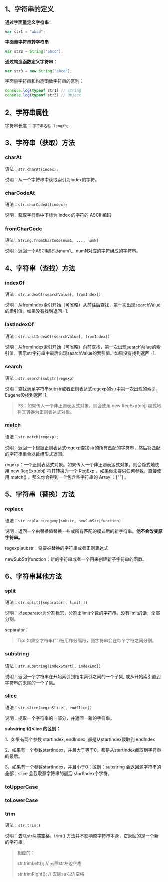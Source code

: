 ## 1、字符串的定义

**通过字面量定义字符串**： 

```js
var str1 = "abcd";
```

**字面量字符串转字符串**

```js
var str2 = String("abcd");
```

**通过构造函数定义字符串**： 

```js
var str3 = new String("abcd"); 
```



字面量字符串和构造函数字符串的区别：

```js
console.log(typeof str1) // string
console.log(typeof str3) // Object
```








## 2、字符串属性

字符串长度： `字符串名称.length; `



 

## 3、字符串（获取）方法

### charAt

语法：`str.charAt(index);`

说明：从一个字符串中获取索引为index的字符。



### charCodeAt

语法：`str.charCodeAt(index);	`

说明：获取字符串中下标为 index 的字符的 ASCII 编码



### fromCharCode

语法：`String.fromCharCode(num1, ..., numN) `

说明：返回一个ASCII编码为num1,...numN对应的字符组成的字符串。





## 4、字符串（查找）方法

### indexOf

语法：`str.indexOf(searchValue[, fromIndex])`

说明：从fromIndex索引开始（可省略）从前往后查找，第一次出现searchValue的索引值。如果没有找到返回 -1.



### lastIndexOf

语法：`str.lastIndexOf(searchValue[, fromIndex])`

说明：从fromIndex索引开始（可省略）向前查找，第一次出现searchValue的索引值。表示str字符串中最后出现searchValue的索引值。如果没有找到返回 -1.



### search

语法：`str.search(substr|regexp)`

说明：查找满足字符串substr或者正则表达式regexp的str中第一次出现的索引，Eugene没找到返回-1.

> PS：如果传入一个非正则表达式对象，则会使用 new RegExp(obj) 隐式地将其转换为正则表达式对象。



### match

语法：`str.match(regexp);`

说明：返回一个根据正则表达式regexp查找str的所有匹配的字符串，然后将匹配的字符串集合以数组形式返回。

regexp：一个正则表达式对象。如果传入一个非正则表达式对象，则会隐式地使用 new RegExp(obj) 将其转换为一个 RegExp 。如果你未提供任何参数，直接使用 match() ，那么你会得到一个包含空字符串的 Array ：[""] 。





## 5、字符串（替换）方法

### replace

语法：`str.replace(regexp|substr, newSubStr|function)`

说明：返回一个由替换值替换一些或所有匹配的模式后的新字符串。**他不会改变原字符串。**

regexp|substr：将要被替换的字符串或者正则表达式

newSubStr|function：新的字符串或者一个用来创建新子字符串的函数。





## 6、字符串其他方法

### split

语法：`str.split([separator[, limit]])`

说明：以separator为分割标志，分割出limit个数的字符串。没有limit的话，全部分割。

separator：

> Tip: 如果空字符串("")被用作分隔符，则字符串会在每个字符之间分割。





### substring

语法：`str.substring(indexStart[, indexEnd])`

说明：返回一个字符串在开始索引到结束索引之间的一个子集, 或从开始索引直到字符串的末尾的一个子集。



### slice

语法：`str.slice(beginSlice[, endSlice])`

说明：提取一个字符串的一部分，并返回一新的字符串。





**substring 和 slice 的区别：**

1、如果有两个参数 startIndex, endIndex ,都是从startIndex截取到 endIndex 

2、如果有一个参数startIndex，并且大于等于0，都是从startIndex截取到字符串的最后。

3、如果有一个参数startIndex，并且小于0：区别：substring 会返回源字符串的全部；slice 会截取源字符串的最后 startIndex个字符。



### toUpperCase

### toLowerCase



### trim

语法：`str.trim()`

说明：去除str两端空格。trim() 方法并不影响原字符串本身，它返回的是一个新的字符串。

> 相应的：
>
> str.trimLeft(); // 去除str左边空格
>
> str.trimRight(); // 去除str右边空格